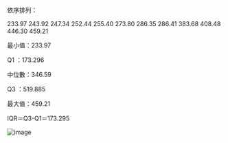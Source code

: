 依序排列：

233.97  243.92  247.34  252.44  255.40  273.80  286.35  286.41  383.68  408.48  446.30  459.21

最小值：233.97

Q1    ：173.296

中位數：346.59

Q3    ：519.885

最大值：459.21

IQR＝Q3-Q1＝173.295

![image](https://github.com/user-attachments/assets/9a7c7496-7001-4996-a344-6ff0530c75ba)






